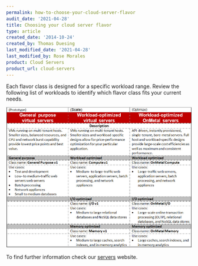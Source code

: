 ```yaml
---
permalink: how-to-choose-your-cloud-server-flavor
audit_date: '2021-04-28'
title: Choosing your cloud server flavor
type: article
created_date: '2014-10-24'
created_by: Thomas Duesing
last_modified_date: '2021-04-28'
last_modified_by: Rose Morales
product: Cloud Servers
product_url: cloud-servers
---
```


Each flavor class is designed for a specific workload range. Review the
following list of workloads to identify which flavor class fits your
current needs.

<img src="FlavorClassesTable.jpg" alt="" title="">

To find further information check our [servers](https://www.rackspace.com/openstack/public/servers) website.
